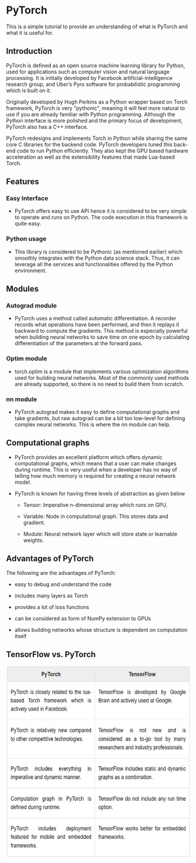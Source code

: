 # PyTorch

This is a simple tutorial to provide an understanding of what is PyTorch and what it is useful for.

## Introduction

PyTorch is defined as an open source machine learning library for Python, used for applications such as computer vision and natural language processing. It is initially developed by Facebook artificial-intelligence research group, and Uber’s Pyro software for probabilistic programming which is built on it.

Originally developed by Hugh Perkins as a Python wrapper based on Torch framework, PyTorch is very "pythonic", meaning it will feel more natural to use if you are already familiar with Python programming. Although the Python interface is more polished and the primary focus of development, PyTorch also has a C++ interface.

PyTorch redesigns and implements Torch in Python while sharing the same core C libraries for the backend code. PyTorch developers tuned this back-end code to run Python efficiently. They also kept the GPU based hardware acceleration as well as the extensibility features that made Lua-based Torch.

## Features

### Easy Interface
- PyTorch offers easy to use API hence it is considered to be very simple to operate and runs on Python. The code execution in this framework is quite easy.

### Python usage
- This library is considered to be Pythonic (as mentioned earlier) which smoothly integrates with the Python data science stack. Thus, it can leverage all the services and functionalities offered by the Python environment.

## Modules
### Autograd module
- PyTorch uses a method called automatic differentiation. A recorder records what operations have been performed, and then it replays it backward to compute the gradients. This method is especially powerful when building neural networks to save time on one epoch by calculating differentiation of the parameters at the forward pass.

### Optim module
- torch.optim is a module that implements various optimization algorithms used for building neural networks. Most of the commonly used methods are already supported, so there is no need to build them from scratch.

### nn module
- PyTorch autograd makes it easy to define computational graphs and take gradients, but raw autograd can be a bit too low-level for defining complex neural networks. This is where the nn module can help.

## Computational graphs 
- PyTorch provides an excellent platform which offers dynamic computational graphs, which means that a user can make changes during runtime. This is very useful when a developer has no way of telling how much memory is required for creating a neural network model.

- PyTorch is known for having three levels of abstraction as given below

   - Tensor: Imperative n-dimensional array which runs on GPU.

   - Variable: Node in computational graph. This stores data and gradient.

   - Module: Neural network layer which will store state or learnable weights.

## Advantages of PyTorch
The following are the advantages of PyTorch:

- easy to debug and understand the code

- includes many layers as Torch

- provides a lot of loss functions

- can be considered as form of NumPy extension to GPUs

- allows building networks whose structure is dependent on computation itself

## TensorFlow vs. PyTorch

<img src="https://github.com/aceirus/PyTorch/blob/main/pictures/PyTorch.vs.TensorFlow.jpg" width=604 height=523 style="float: left; margin-right: 0px;" />
